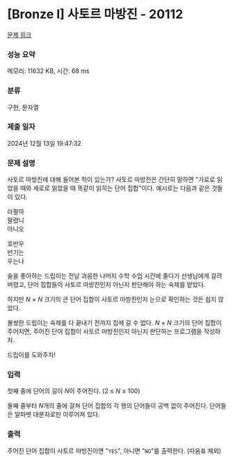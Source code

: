 # [Bronze I] 사토르 마방진 - 20112 

[문제 링크](https://www.acmicpc.net/problem/20112) 

### 성능 요약

메모리: 11632 KB, 시간: 68 ms

### 분류

구현, 문자열

### 제출 일자

2024년 12월 13일 19:47:32

### 문제 설명

<p>사토르 마방진에 대해 들어본 적이 있는가? 사토르 마방진은 간단히 말하면 "가로로 읽었을 때와 세로로 읽었을 때 똑같이 읽히는 단어 집합"이다. 예시로는 다음과 같은 것들이 있다.</p>

<pre>라팔아
팔렸니
아니오</pre>

<pre>호반우
반기는
우는나</pre>

<p>술을 좋아하는 드립이는 전날 과음한 나머지 수학 수업 시간에 졸다가 선생님에게 걸려버렸고, 단어 집합들이 사토르 마방진인지 아닌지 판단해야 하는 숙제를 받았다.</p>

<p>하지만 <em>N</em> × <em>N</em> 크기의 큰 단어 집합이 사토르 마방진인지 눈으로 확인하는 것은 쉽지 않았다.</p>

<p>불쌍한 드립이는 숙제를 다 끝내기 전까지 집에 갈 수 없다. <em>N</em> × <em>N</em> 크기의 단어 집합이 주어지면, 주어진 단어 집합이 사토르 마방진인지 아닌지 판단하는 프로그램을 작성하자.</p>

<p>드립이를 도와주자!</p>

### 입력 

 <p>첫째 줄에 단어의 길이 <em>N</em>이 주어진다. (2 ≤ <em>N</em> ≤ 100)</p>

<p>둘째 줄부터 <em>N</em>개의 줄에 걸쳐 단어 집합의 각 행의 단어들이 공백 없이 주어진다. 단어들은 알파벳 대문자로만 이루어져 있다.</p>

### 출력 

 <p>주어진 단어 집합이 사토르 마방진이면 "<code>YES</code>", 아니면 "<code>NO</code>"를 출력한다. (따옴표 제외)</p>

